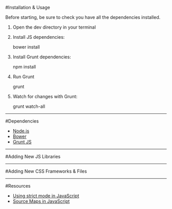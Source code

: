 #Installation & Usage

Before starting, be sure to check you have all the dependencies installed.

1. Open the dev directory in your terminal
2. Install JS dependencies:

	bower install


3. Install Grunt dependencies:

	npm install


4. Run Grunt

	grunt


5. Watch for changes with Grunt:

	grunt watch-all

*****

#Dependencies

* [Node.js](http://nodejs.org/)
* [Bower](http://bower.io/)
* [Grunt JS](http://gruntjs.com/)

*****

#Adding New JS Libraries

*****

#Adding New CSS Frameworks & Files

*****

#Resources

* [Using strict mode in JavaScript](https://developer.mozilla.org/en-US/docs/Web/JavaScript/Reference/Functions_and_function_scope/Strict_mode)
* [Source Maps in JavaScript](http://www.html5rocks.com/en/tutorials/developertools/sourcemaps/)